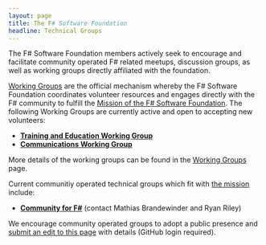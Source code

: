 ```yaml
---
layout: page
title: The F# Software Foundation
headline: Technical Groups
---
```


The F# Software Foundation members actively seek to encourage and facilitate community operated F# related meetups,
discussion groups, as well as working groups directly affiliated with the foundation. 

[Working Groups](https://foundation.fsharp.org/working_groups) are the official mechanism whereby the F# Software Foundation coordinates volunteer resources and engages directly with the F# community to fulfill the [Mission of the F# Software Foundation](https://foundation.fsharp.org). The following Working Groups are currently active and open to accepting new volunteers:

 * [**Training and Education Working Group**](https://foundation.fsharp.org/training_and_education_wg)
 * [**Communications Working Group**](https://foundation.fsharp.org/communications_wg)
 
More details of the working groups can be found in the [Working Groups](https://foundation.fsharp.org/working_groups) page.

Current communitiy operated technical groups which fit with [the mission](https://foundation.fsharp.org) include:

 * [**Community for F#**](http://c4fsharp.net) (contact Mathias Brandewinder and Ryan Riley)

We encourage community operated groups to adopt a public presence and [submit an edit to this page](https://github.com/fsharp/fsharp.org/edit/gh-pages/technical-groups/index.md) with details (GitHub login required).
